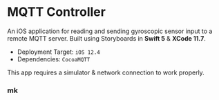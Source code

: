# MQTT Controller 

An iOS application for reading and sending gyroscopic sensor input to a remote MQTT server. 
Built using Storyboards in **Swift 5** & **XCode 11.7**. 

 * Deployment Target: `iOS 12.4`
 * Dependencies: `CocoaMQTT`

This app requires a simulator & network connection to work properly.

### mk

